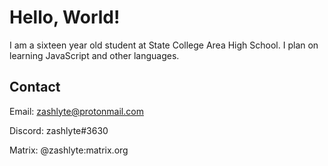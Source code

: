 # Hello, World!

I am a sixteen year old student at State College Area High School. I plan on learning JavaScript and other languages.

## Contact
Email: zashlyte@protonmail.com

Discord: zashlyte#3630

Matrix: @zashlyte:matrix.org
